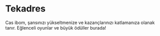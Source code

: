 # Tekadres
Cas ibom, şansınızı yükseltmenize ve kazançlarınızı katlamanıza olanak tanır. Eğlenceli oyunlar ve büyük ödüller burada!
